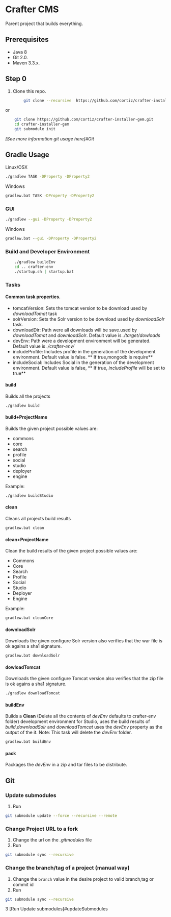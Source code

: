# Crafter CMS
Parent project that builds everything.
## Prerequisites

* Java 8
* Git 2.0.
* Maven 3.3.x.

## Step 0
1. Clone this repo.

```bash
        git clone --recursive  https://github.com/cortiz/crafter-installer-gem.git
```

or

```bash
    git clone https://github.com/cortiz/crafter-installer-gem.git
    cd crafter-installer-gem
    git submodule init
```
*[See more information git usage here]#Git*

## Gradle Usage
Linux/OSX
```bash
./gradlew TASK -DProperty -DProperty2
```
Windows
```bat
gradlew.bat TASK -DProperty -DProperty2
```
### GUI
```bash
./gradlew --gui -DProperty -DProperty2
```
Windows
```bat
gradlew.bat --gui -DProperty -DProperty2
```

### Build and Developer Environment
```bash
    ./gradlew buildEnv
    cd .. crafter-env
    ./startup.sh | startup.bat
```

### Tasks
#### Common task properties.
* tomcatVersion: Sets the tomcat version to be download used by *downloadTomat* task
* solrVersion: Sets the Solr version to be download used by *downloadSolr* task.
* downloadDir: Path were all downloads will be save.used by *downloadTomat* and *downloadSolr*. Default value is *./target/dowloads*
* devEnv: Path were a development environment will be generated. Default value is *./crafter-env/*
* includeProfile: Includes profile in the generation of the development environment. Default value is false. ** If true,mongodb is require**
* includeSocial: Includes Social in the generation of the development environment. Default value is false, ** If true, *includeProfile* will be set to true**

#### build
Builds all the projects
```bash
./gradlew build
```
#### build+ProjectName
Builds the given project possible values are:
* commons
* core
* search
* profile
* social
* studio
* deployer
* engine

Example:
```bash
./gradlew buildStudio
```

#### clean
Cleans all projects build results
```bash
gradlew.bat clean
```
#### clean+ProjectName
Clean the build results of the given project possible values are:
* Commons
* Core
* Search
* Profile
* Social
* Studio
* Deployer
* Engine

Example:
```bat
gradlew.bat cleanCore
```

#### downloadSolr
Downloads the given configure Solr version also verifies that the war file is ok agains a sha1 signature.
```bat
gradlew.bat downloadSolr
```

#### dowloadTomcat
Downloads the given configure Tomcat version also verifies that the zip file is ok agains a sha1 signature.
```bash
./gradlew downloadTomcat
```

#### buildEnv
Builds a **Clean** (Delete all the contents of *devEnv* defaults to crafter-env folder) development environment for Studio, uses the build results of *build*,*downloadSolr* and *downloadTomcat*
uses the *devEnv* property as the output of the it.
Note:
This task will delete the *devEnv* folder.
```bat
gradlew.bat buildEnv
```

#### pack
Packages the *devEnv* in a zip and tar files to be distribute.

## Git

### Update submodules
1. Run

```bash
git submodule update --force --recursive --remote
```

### Change Project URL to a fork

1. Change the url on the _.gitmodules_ file
2. Run
```bash
git submodule sync --recursive
```

### Change the branch/tag of a project (manual way)

1. Change the `branch` value in the desire project to valid branch,tag or commit id
2. Run
```bash
git submodule sync --recursive
```
3  [Run Update submodules]#updateSubmodules
